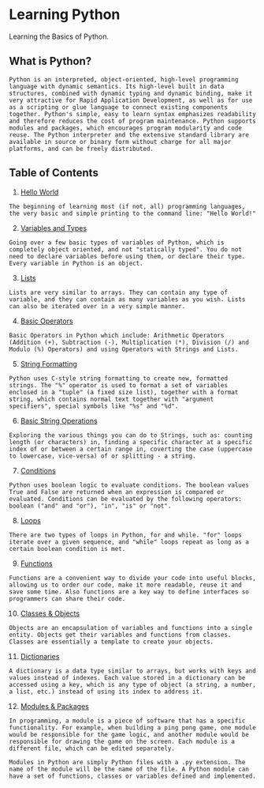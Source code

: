 # Learning Python

Learning the Basics of Python. 

## What is Python?
```
Python is an interpreted, object-oriented, high-level programming language with dynamic semantics. Its high-level built in data structures, combined with dynamic typing and dynamic binding, make it very attractive for Rapid Application Development, as well as for use as a scripting or glue language to connect existing components together. Python's simple, easy to learn syntax emphasizes readability and therefore reduces the cost of program maintenance. Python supports modules and packages, which encourages program modularity and code reuse. The Python interpreter and the extensive standard library are available in source or binary form without charge for all major platforms, and can be freely distributed.
```

## Table of Contents

1. [Hello World](https://github.com/brend-designs/Learning-Python/blob/master/1.%20Hello%2C%20World!/helloworld.py)
```
The beginning of learning most (if not, all) programming languages, the very basic and simple printing to the command line: "Hello World!"
```

2. [Variables and Types](https://github.com/brend-designs/Learning-Python/blob/master/2.%20Variables%20%26%20Types/variablestypes.py)
```
Going over a few basic types of variables of Python, which is completely object oriented, and not "statically typed". You do not need to declare variables before using them, or declare their type. Every variable in Python is an object.
```

3. [Lists](https://github.com/brend-designs/Learning-Python/blob/master/3.%20Lists/lists.py)
```
Lists are very similar to arrays. They can contain any type of variable, and they can contain as many variables as you wish. Lists can also be iterated over in a very simple manner. 
```

4. [Basic Operators](https://github.com/brend-designs/Learning-Python/blob/master/4.%20Basic%20Operators/basicoperators.py)
```
Basic Operators in Python which include: Arithmetic Operators (Addition (+), Subtraction (-), Multiplication (*), Division (/) and Modulo (%) Operators) and using Operators with Strings and Lists. 
```

5. [String Formatting](https://github.com/brend-designs/Learning-Python/blob/master/5.%20String%20Formatting/stringformatting.py)
```
Python uses C-style string formatting to create new, formatted strings. The "%" operator is used to format a set of variables enclosed in a "tuple" (a fixed size list), together with a format string, which contains normal text together with "argument specifiers", special symbols like "%s" and "%d".
```

6. [Basic String Operations](https://github.com/brend-designs/Learning-Python/blob/master/6.%20Basic%20String%20Operations/stringoperations.py)
```
Exploring the various things you can do to Strings, such as: counting length (or characters) in, finding a specific character at a specific index of or between a certain range in, coverting the case (uppercase to lowercase, vice-versa) of or splitting - a string.
```

7. [Conditions](https://github.com/brend-designs/Learning-Python/blob/master/7.%20Conditions/conditions.py)
```
Python uses boolean logic to evaluate conditions. The boolean values True and False are returned when an expression is compared or evaluated. Conditions can be evaluated by the following operators: boolean ("and" and "or"), "in", "is" or "not".
```

8. [Loops](https://github.com/brend-designs/Learning-Python/blob/master/8.%20Loops/loops.py)
```
There are two types of loops in Python, for and while. "for" loops iterate over a given sequence, and "while" loops repeat as long as a certain boolean condition is met.
```

9. [Functions](https://github.com/brend-designs/Learning-Python/blob/master/9.%20Functions/functions.py)
```
Functions are a convenient way to divide your code into useful blocks, allowing us to order our code, make it more readable, reuse it and save some time. Also functions are a key way to define interfaces so programmers can share their code.
```

10. [Classes & Objects](https://github.com/brend-designs/Learning-Python/blob/master/_%2010.%20Classes%20%26%20Objects/classesobjects.py)
```
Objects are an encapsulation of variables and functions into a single entity. Objects get their variables and functions from classes. Classes are essentially a template to create your objects.
```

11. [Dictionaries](https://github.com/brend-designs/Learning-Python/blob/master/_%2011.%20Dictionaries/dictionaries.py)
```
A dictionary is a data type similar to arrays, but works with keys and values instead of indexes. Each value stored in a dictionary can be accessed using a key, which is any type of object (a string, a number, a list, etc.) instead of using its index to address it.
```

12. [Modules & Packages]()
```
In programming, a module is a piece of software that has a specific functionality. For example, when building a ping pong game, one module would be responsible for the game logic, and another module would be responsible for drawing the game on the screen. Each module is a different file, which can be edited separately.

Modules in Python are simply Python files with a .py extension. The name of the module will be the name of the file. A Python module can have a set of functions, classes or variables defined and implemented. 
```
